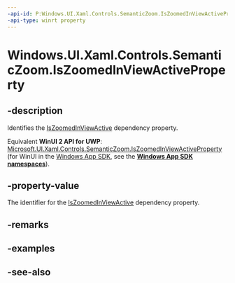 ```yaml
---
-api-id: P:Windows.UI.Xaml.Controls.SemanticZoom.IsZoomedInViewActiveProperty
-api-type: winrt property
---
```


<!-- Property syntax
public Windows.UI.Xaml.DependencyProperty IsZoomedInViewActiveProperty { get; }
-->

# Windows.UI.Xaml.Controls.SemanticZoom.IsZoomedInViewActiveProperty

## -description
Identifies the [IsZoomedInViewActive](semanticzoom_iszoomedinviewactive.md) dependency property.

Equivalent **WinUI 2 API for UWP**: [Microsoft.UI.Xaml.Controls.SemanticZoom.IsZoomedInViewActiveProperty](/windows/winui/api/microsoft.ui.xaml.controls.semanticzoom.iszoomedinviewactiveproperty) (for WinUI in the [Windows App SDK](/windows/apps/windows-app-sdk/), see the **[Windows App SDK namespaces](/windows/windows-app-sdk/api/winrt/)**).

## -property-value
The identifier for the [IsZoomedInViewActive](semanticzoom_iszoomedinviewactive.md) dependency property.

## -remarks

## -examples

## -see-also
